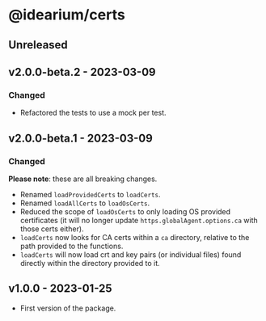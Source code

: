 # @idearium/certs

## Unreleased

## v2.0.0-beta.2 - 2023-03-09

### Changed

-   Refactored the tests to use a mock per test.

## v2.0.0-beta.1 - 2023-03-09

### Changed

**Please note**: these are all breaking changes.

-   Renamed `loadProvidedCerts` to `loadCerts`.
-   Renamed `loadAllCerts` to `loadOsCerts`.
-   Reduced the scope of `loadOsCerts` to only loading OS provided certificates (it will no longer update `https.globalAgent.options.ca` with those certs either).
-   `loadCerts` now looks for CA certs within a `ca` directory, relative to the path provided to the functions.
-   `loadCerts` will now load crt and key pairs (or individual files) found directly within the directory provided to it.

## v1.0.0 - 2023-01-25

-   First version of the package.
